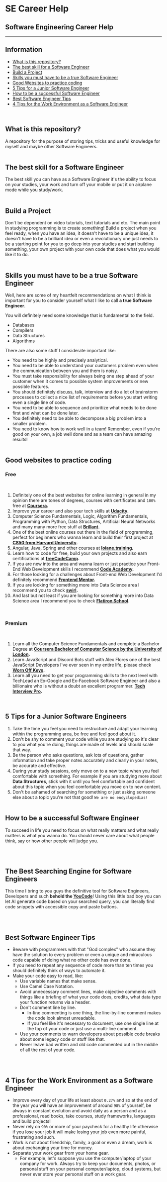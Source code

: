 
# SE Career Help
## Software Engineering Career Help
---------

Information
---------
  - [What is this repository?](#what-is-this-repository)
  - [The best skill for a Software Engineer](#the-best-skill-for-a-software-engineer)
  - [Build a Project](#build-a-project)
  - [Skills you must have to be a true Software Engineer](#skills-you-must-have-to-be-a-true-software-engineer)
  - [Good Websites to practice coding](#good-websites-to-practice-coding)
  - [5 Tips for a Junior Software Engineer](#5-tips-for-a-junior-software-engineers)
  - [How to be a successful Software Engineer](#how-to-be-a-successful-software-engineer)
  - [Best Software Engineer Tips](#best-software-engineer-tips)
  - [4 Tips for the Work Environment as a Software Engineer](#4-tips-for-the-work-environment-as-a-software-engineer)
</br>

## What is this repository?

A repository for the purpose of storing tips, tricks and useful knowledge for myself and maybe other Software Engineers.
</br></br>

## The best skill for a Software Engineer

The best skill you can have as a Software Engineer it's the ability to focus on your studies, your work and turn off your mobile or put it on airplane mode while you study/work.
</br></br>

## Build a Project

Don't be dependent on video tutorials, text tutorials and etc. The main point in studying programming is to create something! Build a project when you feel ready, when you have an idea, it doesn't have to be a unique idea, it doesn't have to be a brilliant idea or even a revolutionary one just needs to be a starting point for you to go deep into your studies and start building something, your own project with your own code that does what you would like it to do.
</br></br>

## Skills you must have to be a true Software Engineer

Well, here are some of my heartfelt recommendations on what I think is important for you to consider yourself what I like to call <strong>a true Software Engineer</strong>.

You will definitely need some knowledge that is fundamental to the field.

- Databases
- Compilers
- Data Structures
- Algorithms

There are also some stuff I considerate important like:

- You need to be highly and precisely analytical.
- You need to be able to understand your customers problem even when the communication between you and them is noisy.
- You must take responsibility for always being one step ahead of your customer when it comes to possible system improvements or new possible features.
- You should definitely discuss, talk, interview and do a lot of brainstorm processes to collect a nice list of requirements before you start writing even a single line of code.
- You need to be able to sequence and prioritize what needs to be done first and what can be done later.
- You definitely need to be able to decompose a big problem into a smaller problem.
- You need to know how to work well in a team! Remember, even if you're good on your own, a job well done and as a team can have amazing results!
</br></br>

## Good websites to practice coding

### **Free**
<br>

1. Definitely one of the best websites for online learning in general in my opinion there are tones of degrees, courses with certificates and `100%` free at <strong>[Coursera](https://coursera.org/ "Degrees, Certificates, & Free Online Courses").</strong>
2. Improve your career and also your tech skills at <strong>[Udacity](https://udacity.com/ "Learn the Latest Tech Skills; Advance Your Career").</strong>
3. Computer Science Fundamentals, Logic, Algorithm Fundamentals, Programming with Python, Data Structures, Artificial Neural Networks and many many more free stuff at <strong>[Brillant](https://brilliant.org/ "Learn interactively").</strong>
4. One of the best online courses out there in the field of programming, perfect for beginners who wanna learn and build their first project at <strong>[CS50 from Harvard University](https://cs50.harvard.edu/x/2022/ "Harvard University's introduction to the intellectual enterprises of computer science and the art of programming.").</strong>
5. Angular, Java, Spring and other courses at <strong>[loiane.training](https://loiane.training/ "Angular, Java, Spring and other courses").</strong>
6. Learn how to code for free, build your own projects and also earn certifications at <strong>[freeCodeCamp](https://freecodecamp.org/ "Front-end Development of high quality and totally free").</strong>
7. If you are new into the area and wanna learn or just practice your Front-End Web Development skills I recommend <strong>[Code Academy](https://codecademy.com/ "Learn to code for free").</strong>
8. For those looking for a challenges about Front-end Web Development I'd definitely recommend <strong>[Frontend Mentor](https://frontendmentor.io/challenges "Front-end coding challenges using a real-life workflow").</strong>
9. If you are looking for something more into Data Science area I recommend you to check <strong>[swirl](https://swirlstats.com/challenges "Learn R, in R.").</strong>
10. And last but not least if you are looking for something more into Data Science area I recommend you to check <strong>[Flatiron School](https://flatironschool.com/ "Free online school for Mobile Developers").</strong>

<br>

### **Premium**
<br>

1. Learn all the Computer Science Fundamentals and complete a Bachelor Degree at <strong>[Coursera Bachelor of Computer Science by the University of London](https://coursera.org/degrees/bachelor-of-science-computer-science-london "Complete a Bachelor Degree by the University of London").</strong>
2. Learn JavaScript and Discord Bots stuff with Alex Flores one of the best JavaScript Developers I've ever seen in my entire life, please check <strong>[Worn Off Keys](https://courses.wornoffkeys.com/ "Worn off keys courses").</strong>
3. Learn all you need to get your programming skills to the next level with TechLead an Ex-Google and Ex-Facebook Software Engineer and also a billionaire who is without a doubt an excellent programmer. <strong>[Tech Interview Pro](https://www.techseries.dev/ "Learn the real secrets to passing the tech interview.").</strong>

</br>

## 5 Tips for a Junior Software Engineers

1. Take the time you feel you need to restructure and adapt your learning within the programming area, be free and feel good about it.
2. Don't be shy to comment your code while you are studying so it's clear to you what you're doing, things are made of levels and should scale that way.
3. Be the person who asks questions, ask lots of questions, gather information and take proper notes accurately and clearly in your notes, be accurate and effective.
4. During your study sessions, only move on to a new topic when you feel comfortable with something. For example if you are studying more about <strong>Data Structures</strong>, stick with it until you feel comfortable and confident about this topic when you feel comfortable you move on to new content.
5. Don't be ashamed of searching for something or just asking someone else about a topic you're not that good! `We are no encyclopedias!`
<br><br>

## How to be a successful Software Engineer

To succeed in life you need to focus on what really matters and what really matters is what you wanna do. You should never care about what people think, say or how other people will judge you.

<br><br>

## The Best Searching Engine for Software Engineers

This time I bring to you guys the definitive tool for Software Engineers, Developers and such <strong>behold the [YouCode](https://you.com/code "Best searching engine for Developers, Software Engineers and Data Scientists")</strong>! Using this little bad boy you can let AI generate code based on your searched query, you can literally find code snippets with accessible copy and paste buttons.

<br><br>

## Best Software Engineer Tips

- Beware with programmers with that "God complex" who assume they have the solution to every problem or even a unique and miraculous code capable of doing what no other code has ever done.
- If you need to repeat any sequence of code more than ten times you should definitely think of ways to automate it.
- Make your code easy to read, like:
  - Use variable names that make sense.
  - Use Camel Case Notation.
  - Avoid unnecessary comment lines, make objective comments with things like a briefing of what your code does, credits, what data type your function returns via a header.
  - Don't comment line by line.
    - In-line commenting is one thing, the line-by-line comment makes the code look almost unreadable.
    - If you feel like it's necessary to document, use one single line at the top of your code or just use a multi-line comment.
  - Use your comments to warn developers about possible code breaks about some legacy code or stuff like that.
  - Never leave bad written and old code commented out in the middle of all the rest of your code.

<br><br>

## 4 Tips for the Work Environment as a Software Engineer

- Improve every day of your life at least about `0.27%` and so at the end of the year you will have an improvement of around `98%` of yourself, be always in constant evolution and avoid daily as a person and as a professional, read books, take courses, study frameworks, languages and build projects!
- Never rely on `90%` or more of your paycheck for a healthy life otherwise if you lose your job it will make losing your job even more painful, frustrating and such.
- Work is not about friendship, family, a goal or even a dream, work is about exchanging your time for money.
- Separate your work gear from your home gear.
  - For example, let's suppose you use the computer/laptop of your company for work. Always try to keep your documents, photos, or personal stuff on your personal computer/laptop, cloud systems, but never ever store your personal stuff on a work gear.
